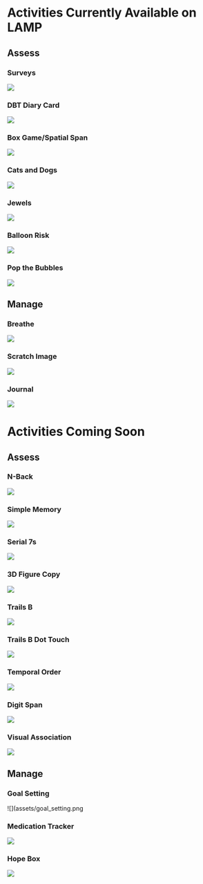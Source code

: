 # Activities Currently Available on LAMP

## Assess

### Surveys
![](assets/survey_ex.png)

### DBT Diary Card
![](assets/dbt_ex.png)

### Box Game/Spatial Span
![](assets/spatial_span_ex.png)

### Cats and Dogs
![](assets/cats_n_dogs_ex.png)

### Jewels
![](assets/jewels_ex.png)

### Balloon Risk
![](assets/balloon_ex.jpg)

### Pop the Bubbles
![](assets/bubble_ex.jpg)

## Manage

### Breathe
![](assets/breathe_ex.png)

### Scratch Image
![](assets/scratch_ex.png)

### Journal
![](assets/jounral_ex.png)

# Activities Coming Soon

## Assess

### N-Back
![](assets/nback_ex.png)

### Simple Memory
![](assets/simple_memory_ex.png)

### Serial 7s
![](assets/serial_ex.png)

### 3D Figure Copy
![](assets/3D_fig_ex.png)

### Trails B
![](assets/trails_b_ex.png)

### Trails B Dot Touch
![](assets/trails_b_dot_ex.png)

### Temporal Order
![](assets/temp_order.png)

### Digit Span
![](assets/digital_span.png)

### Visual Association
![](assets/visual_assoc.png)

## Manage

### Goal Setting
![](assets/goal_setting.png

### Medication Tracker
![](assets/medication_ex.png)

### Hope Box
![](assets/hope_box_ex.png)

